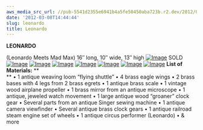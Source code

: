 ```yaml
---
aws_media_src_url: //pub-5541d2355e6941b4a5fe50450aba723b.r2.dev/2012/03/leonardo-angle.jpg
date: '2012-03-08T14:44:44'
slug: leonardo
title: Leonardo
---
```


 **LEONARDO**

  (Leonardo Meets Mad Max)  16″ long, 10″ wide, 13″ high  [![Image](//pub-5541d2355e6941b4a5fe50450aba723b.r2.dev/2012/03/leonardo-angle.jpg?w=487)](//pub-5541d2355e6941b4a5fe50450aba723b.r2.dev/2012/03/leonardo-angle.jpg) SOLD  [![Image](//pub-5541d2355e6941b4a5fe50450aba723b.r2.dev/2012/03/leonardo-detail.jpg?w=487)](//pub-5541d2355e6941b4a5fe50450aba723b.r2.dev/2012/03/leonardo-detail.jpg)  [![Image](//pub-5541d2355e6941b4a5fe50450aba723b.r2.dev/2012/03/leonardo-detail2.jpg?w=487)](//pub-5541d2355e6941b4a5fe50450aba723b.r2.dev/2012/03/leonardo-detail2.jpg)  [![Image](//pub-5541d2355e6941b4a5fe50450aba723b.r2.dev/2012/03/leonardo-detail3.jpg?w=487)](//pub-5541d2355e6941b4a5fe50450aba723b.r2.dev/2012/03/leonardo-detail3.jpg)  [![Image](//pub-5541d2355e6941b4a5fe50450aba723b.r2.dev/2012/03/leonardo-detail4.jpg?w=487)](//pub-5541d2355e6941b4a5fe50450aba723b.r2.dev/2012/03/leonardo-detail4.jpg)  [![Image](//pub-5541d2355e6941b4a5fe50450aba723b.r2.dev/2012/03/leonardo-detail5.jpg?w=487)](//pub-5541d2355e6941b4a5fe50450aba723b.r2.dev/2012/03/leonardo-detail5.jpg)  [![Image](//pub-5541d2355e6941b4a5fe50450aba723b.r2.dev/2012/03/leonardo-topview.jpg?w=487)](//pub-5541d2355e6941b4a5fe50450aba723b.r2.dev/2012/03/leonardo-topview.jpg)  [![Image](//pub-5541d2355e6941b4a5fe50450aba723b.r2.dev/2012/03/leonardo.jpg?w=487)](//pub-5541d2355e6941b4a5fe50450aba723b.r2.dev/2012/03/leonardo.jpg)    **List of Materials:** **  
 ** • 1 antique weaving loom “flying shuttle” • 4 brass eagle wings • 2 brass bases with 4 legs from 2 brass egrets • 1 antique brass scale • 1 vintage wood airplane propeller • 1 brass mirror from an antique microscope • 1 antique, jeweled watch movement • 1 large antique wood “groaner” clock gear • Several parts from an antique Singer sewing machine • 1 antique camera viewfinder • Several antique brass clock gears • 1 antique railroad steam engine set of wheels • 1 antique circus performer (Leonardo) • & more